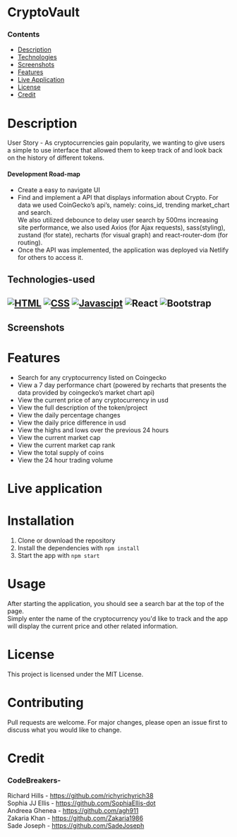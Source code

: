 # CryptoVault

### Contents

- [Description](#Description)
- [Technologies](#technologies-used)
- [Screenshots](#screenshots)
- [Features](#features)
- [Live Application](#live-application)
- [License](#license)
- [Credit](#credit)

# Description

User Story - As cryptocurrencies gain popularity, we wanting to give users a simple to use interface that allowed them to keep track of and look back on the history of different tokens.

#### Development Road-map

- Create a easy to navigate UI
- Find and implement a API that displays information about Crypto. For data we used CoinGecko’s api’s, namely: coins_id, trending market_chart and search. <br> We also utilized debounce to delay user search by 500ms increasing site performance, we also used Axios (for Ajax requests), sass(styling), zustand (for state), recharts (for visual graph) and react-router-dom (for routing).
- Once the API was implemented, the application was deployed via Netlify for others to access it.

## Technologies-used

## [![HTML](https://img.shields.io/badge/HTML-2ea44f)](https://) [![CSS](https://img.shields.io/badge/CSS-3234a8)](https://) [![Javascipt](https://img.shields.io/badge/Javascipt-a8a232)](https://) ![React](https://img.shields.io/badge/React-7594f0) ![Bootstrap](https://img.shields.io/badge/Bootstrap-c064cc)

## Screenshots

# Features

- Search for any cryptocurrency listed on Coingecko
- View a 7 day performance chart (powered by recharts that presents the data provided by coingecko’s market chart api)
- View the current price of any cryptocurrency in usd
- View the full description of the token/project
- View the daily percentage changes
- View the daily price difference in usd
- View the highs and lows over the previous 24 hours
- View the current market cap
- View the current market cap rank
- View the total supply of coins
- View the 24 hour trading volume

# Live application

# Installation

1. Clone or download the repository
2. Install the dependencies with `npm install`
3. Start the app with `npm start`

# Usage

After starting the application, you should see a search bar at the top of the page. <br> Simply enter the name of the cryptocurrency you'd like to track and the app will display the current price and other related information.

# License

This project is licensed under the MIT License.

# Contributing

Pull requests are welcome. For major changes, please open an issue first to discuss what you would like to change.

# Credit

### CodeBreakers-

Richard Hills - https://github.com/richyrichyrich38 <br>
Sophia JJ Ellis - https://github.com/SophiaEllis-dot <br>
Andreea Ghenea - https://github.com/agh911 <br>
Zakaria Khan - https://github.com/Zakaria1986 <br>
Sade Joseph - https://github.com/SadeJoseph
